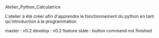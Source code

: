 Atelier_Python_Calculatrice

L'atelier à été créer afin d'apprendre le fonctionnement du python en tant qu'introduction à la programmation

master : v0.2
develop : v0.2
feature state : button command not finished